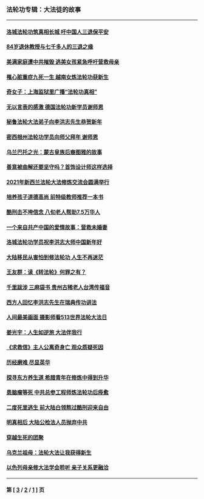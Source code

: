 ### 法轮功专辑：大法徒的故事
---
#### [洛城法轮功筑真相长城 吁中国人三退保平安](../../pages/nf1147481/n13892471.md?04230430) 
#### [84岁退休教授与七千多人的三退之缘](../../pages/nf1147481/n13796650.md?04230430) 
#### [美满家庭遭中共摧毁 逃美女孩紧急呼吁营救母亲](../../pages/nf1147481/n13792859.md?04230430) 
#### [罹心脏重症九死一生 越南女炼法轮功获新生](../../pages/nf1147481/n13732766.md?04230430) 
#### [奇女子：上海监狱里广播“法轮功真相”](../../pages/nf1147481/n13726443.md?04230430) 
#### [无以言表的感激 德国法轮功新学员谢师恩](../../pages/nf1147481/n13543790.md?04230430) 
#### [秘鲁法轮大法弟子向李洪志先生恭贺新年](../../pages/nf1147481/n13540182.md?04230430) 
#### [密西根州法轮功学员向师父拜年 谢师恩](../../pages/nf1147481/n13538183.md?04230430) 
#### [乌兰巴托之光：蒙古皇族后裔图雅的故事](../../pages/nf1147481/n13155759.md?04230430) 
#### [善意被曲解还要坚守吗？首饰设计师这样选择](../../pages/nf1147481/n13077575.md?04230430) 
#### [2021年新西兰法轮大法修炼交流会圆满举行](../../pages/nf1147481/n13033149.md?04230430) 
#### [培养孩子道德高尚 前特级教师推荐一本书](../../pages/nf1147481/n12938640.md?04230430) 
#### [酷刑击不垮信念 八旬老人帮助7.5万华人](../../pages/nf1147481/n12880712.md?04230430) 
#### [一个来自共产中国的爱情故事：营救未婚妻](../../pages/nf1147481/n12778386.md?04230430) 
#### [洛城法轮功学员祝李洪志大师中国新年好](../../pages/nf1147481/n12724685.md?04230430) 
#### [大陆移民从害怕到修法轮功 人生不再迷茫](../../pages/nf1147481/n12414325.md?04230430) 
#### [王友群：读《转法轮》何罪之有？](../../pages/nf1147481/n12408647.md?04230430) 
#### [千里跋涉 三麻袋书 贵州古稀老人台湾传福音](../../pages/nf1147481/n12198750.md?04230430) 
#### [西方人回忆李洪志先生在瑞典传功讲法](../../pages/nf1147481/n12099607.md?04230430) 
#### [人间最美画面 摄影师看513世界法轮大法日](../../pages/nf1147481/n12094118.md?04230430) 
#### [姜光宇：人生如逆旅 大法伴我行](../../pages/nf1147481/n12088664.md?04230430) 
#### [《求救信》主人公离奇身亡 观众质疑死因](../../pages/nf1147481/n11845215.md?04230430) 
#### [历经磨难 尽显英华](../../pages/nf1147481/n11723297.md?04230430) 
#### [探寻东方养生道 希腊青年在修炼中得到升华](../../pages/nf1147481/n11494502.md?04230430) 
#### [患脑瘤等死 中共总参工程师炼法轮功后痊愈](../../pages/nf1147481/n11466682.md?04230430) 
#### [二度死里逃生 前大陆白领熬过酷刑迎来自由](../../pages/nf1147481/n11368594.md?04230430) 
#### [明真相后 大陆公检法人员抛弃中共](../../pages/nf1147481/n11358618.md?04230430) 
#### [穿越生死的团聚](../../pages/nf1147481/n11258922.md?04230430) 
#### [乌克兰祖母：法轮大法让我获得新生](../../pages/nf1147481/n11269457.md?04230430) 
#### [以色列母亲修大法学会聆听 亲子关系更融洽](../../pages/nf1147481/n11268195.md?04230430) 

---
#### 第 [ [3](./3.md?04230430) / [2](./2.md?04230430) / [1](./1.md?04230430) ] 页
